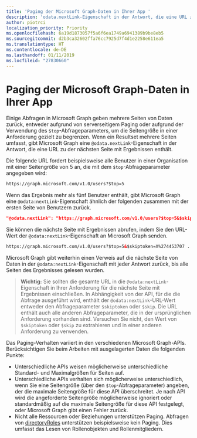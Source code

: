 ```yaml
---
title: 'Paging der Microsoft Graph-Daten in Ihrer App '
description: 'odata.nextLink-Eigenschaft in der Antwort, die eine URL zur nächsten Seite mit Ergebnissen enthält. '
author: piotrci
localization_priority: Priority
ms.openlocfilehash: 6a19d1873057f5a6f6ea1749a6941389b9be8eb5
ms.sourcegitcommit: d2b3ca32602ffa76cc7925d7f4d1e2258e611ea5
ms.translationtype: HT
ms.contentlocale: de-DE
ms.lasthandoff: 01/11/2019
ms.locfileid: "27830660"
---
```

# <a name="paging-microsoft-graph-data-in-your-app"></a>Paging der Microsoft Graph-Daten in Ihrer App 

Einige Abfragen in Microsoft Graph geben mehrere Seiten von Daten zurück, entweder aufgrund von serverseitigem Paging oder aufgrund der Verwendung des `$top`-Abfrageparameters, um die Seitengröße in einer Anforderung gezielt zu begrenzen. Wenn ein Resultset mehrere Seiten umfasst, gibt Microsoft Graph eine `@odata.nextLink`-Eigenschaft in der Antwort, die eine URL zu der nächsten Seite mit Ergebnissen enthält. 

Die folgende URL fordert beispielsweise alle Benutzer in einer Organisation mit einer Seitengröße von 5 an, die mit dem `$top`-Abfrageparameter angegeben wird:

```html
https://graph.microsoft.com/v1.0/users?$top=5
```

Wenn das Ergebnis mehr als fünf Benutzer enthält, gibt Microsoft Graph eine `@odata:nextLink`-Eigenschaft ähnlich der folgenden zusammen mit der ersten Seite von Benutzern zurück.

```json
"@odata.nextLink": "https://graph.microsoft.com/v1.0/users?$top=5&$skiptoken=X%274453707 ... 6633B900000000000000000000%27"
```

Sie können die nächste Seite mit Ergebnissen abrufen, indem Sie den URL-Wert der `@odata:nextLink`-Eigenschaft an Microsoft Graph senden. 

```html
https://graph.microsoft.com/v1.0/users?$top=5&$skiptoken=X%274453707 ... 6633B900000000000000000000%27
```

Microsoft Graph gibt weiterhin einen Verweis auf die nächste Seite von Daten in der `@odata:nextLink`-Eigenschaft mit jeder Antwort zurück, bis alle Seiten des Ergebnisses gelesen wurden.

>**Wichtig:** Sie sollten die gesamte URL in die `@odata:nextLink`-Eigenschaft in Ihrer Anforderung für die nächste Seite mit Ergebnissen einschließen. In Abhängigkeit von der API, für die die Abfrage ausgeführt wird, enthält der `@odata:nextLink`-URL-Wert entweder den Abfrageparameter `$skiptoken` oder `$skip`. Die URL enthält auch alle anderen Abfrageparameter, die in der ursprünglichen Anforderung vorhanden sind. Versuchen Sie nicht, den Wert von `$skiptoken` oder `$skip` zu extrahieren und in einer anderen Anforderung zu verwenden. 

Das Paging-Verhalten variiert in den verschiedenen Microsoft Graph-APIs. Berücksichtigen Sie beim Arbeiten mit ausgelagerten Daten die folgenden Punkte:

- Unterschiedliche APIs weisen möglicherweise unterschiedliche Standard- und Maximalgrößen für Seiten auf.
- Unterschiedliche APIs verhalten sich möglicherweise unterschiedlich, wenn Sie eine Seitengröße (über den `$top`-Abfrageparameter) angeben, der die maximale Seitengröße für diese API überschreitet. Je nach API wird die angeforderte Seitengröße möglicherweise ignoriert oder standardmäßig auf die maximale Seitengröße für diese API festgelegt, oder Microsoft Graph gibt einen Fehler zurück. 
- Nicht alle Ressourcen oder Beziehungen unterstützen Paging. Abfragen von [directoryRoles](/graph/api/resources/directoryrole?view=graph-rest-1.0) unterstützen beispielsweise kein Paging. Dies umfasst das Lesen von Rollenobjekten und Rollenmitgliedern.
